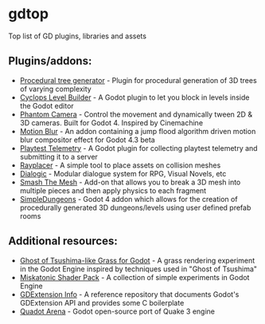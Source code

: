 # gdtop
Top list of GD plugins, libraries and assets

## Plugins/addons:
- [Procedural tree generator](https://github.com/JekSun97/gdTree3D) - Plugin for procedural generation of 3D trees of varying complexity
- [Cyclops Level Builder](https://github.com/blackears/cyclopsLevelBuilder) - A Godot plugin to let you block in levels inside the Godot editor
- [Phantom Camera](https://github.com/ramokz/phantom-camera) - Control the movement and dynamically tween 2D & 3D cameras. Built for Godot 4. Inspired by Cinemachine
- [Motion Blur](https://github.com/sphynx-owner/JFA_driven_motion_blur_addon) - An addon containing a jump flood algorithm driven motion blur compositor effect for Godot 4.3 beta
- [Playtest Telemetry](https://github.com/etodd/playtest-telemetry-godot) - A Godot plugin for collecting playtest telemetry and submitting it to a server
- [Rayplacer](https://github.com/etodd/godot-rayplacer) - A simple tool to place assets on collision meshes
- [Dialogic](https://github.com/dialogic-godot/dialogic) - Modular dialogue system for RPG, Visual Novels, etc
- [Smash The Mesh](https://github.com/cloudofoz/godot-smashthemesh) - Add-on that allows you to break a 3D mesh into multiple pieces and then apply physics to each fragment
- [SimpleDungeons](https://github.com/majikayogames/SimpleDungeons) - Godot 4 addon which allows for the creation of procedurally generated 3D dungeons/levels using user defined prefab rooms

## Additional resources:
- [Ghost of Tsushima-like Grass for Godot](https://github.com/2Retr0/GodotGrass) - A grass rendering experiment in the Godot Engine inspired by techniques used in "Ghost of Tsushima"
- [Miskatonic Shader Pack](https://github.com/miskatonicstudio/godot-experiments/tree/master/shaders) - A collection of simple experiments in Godot Engine
- [GDExtension Info](https://github.com/3starblaze/gdextension-util) - A reference repository that documents Godot's GDExtension API and provides some C boilerplate
- [Quadot Arena](https://github.com/TriggerCoder/Quadot-Arena) - Godot open-source port of Quake 3 engine
